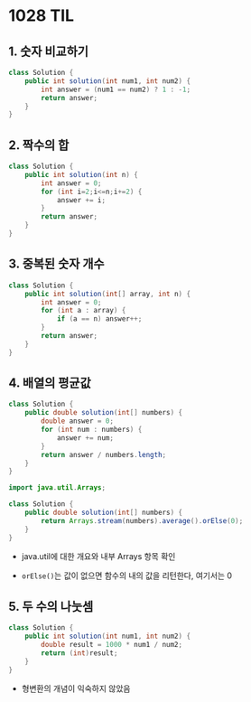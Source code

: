 # 1028 TIL

## 1. 숫자 비교하기

```java
class Solution {
    public int solution(int num1, int num2) {
        int answer = (num1 == num2) ? 1 : -1;
        return answer;
    }
}
```

## 2. 짝수의 합

```java
class Solution {
    public int solution(int n) {
        int answer = 0;
        for (int i=2;i<=n;i+=2) {
            answer += i;
        }
        return answer;
    }
}
```

## 3. 중복된 숫자 개수

```java
class Solution {
    public int solution(int[] array, int n) {
        int answer = 0;
        for (int a : array) {
            if (a == n) answer++;
        }
        return answer;
    }
}
```

## 4. 배열의 평균값

```java
class Solution {
    public double solution(int[] numbers) {
        double answer = 0;
        for (int num : numbers) {
            answer += num;
        }
        return answer / numbers.length;
    }
}
```

```java
import java.util.Arrays;

class Solution {
    public double solution(int[] numbers) {
        return Arrays.stream(numbers).average().orElse(0);
    }
}
```

- java.util에 대한 개요와 내부 Arrays 항목 확인

- `orElse()`는 값이 없으면 함수의 내의 값을 리턴한다, 여기서는 0

## 5. 두 수의 나눗셈

```java
class Solution {
    public int solution(int num1, int num2) {
        double result = 1000 * num1 / num2;
        return (int)result;
    }
}
```

- 형변환의 개념이 익숙하지 않았음
